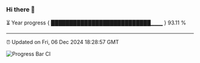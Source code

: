 ### Hi there 👋

⏳ Year progress { ███████████████████████████▁▁▁ } 93.11 %

---

⏰ Updated on Fri, 06 Dec 2024 18:28:57 GMT

![Progress Bar CI](https://github.com/liununu/liununu/workflows/Progress%20Bar%20CI/badge.svg)
